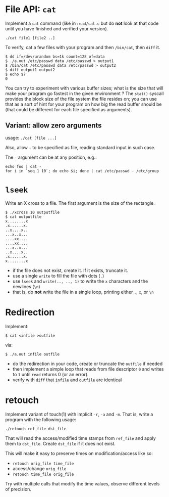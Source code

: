 # File API: `cat`

Implement a `cat` command (like in `read/cat.c` but do **not** look at that code
until you have finished and verified your version).

```
./cat file1 [file2 ..]
```

To verify, cat a few files with your program and then `/bin/cat`, then `diff` it.

```
$ dd if=/dev/urandom bs=1k count=128 of=data
$ ./a.out /etc/passwd data /etc/passwd > output1
$ /bin/cat /etc/passwd data /etc/passwd > output2
$ diff output1 output2
$ echo $?
0
```

You can try to experiment with various buffer sizes; what is the size that will make your program go fastest in the given environment ?
The `stat()` syscall provides the block size of the file system the file resides on; you can use that as a sort of hint for your 
program on how big the read buffer should be (that could be different for each file specified as arguments).

## Variant: allow zero arguments

usage: `./cat [file ...]`

Also, allow `-` to be specified as file, reading standard input in such case.

The `-` argument can be at any position, e.g.:
```
echo foo | cat -
for i in `seq 1 10`; do echo $i; done | cat /etc/passwd - /etc/group
```

# `lseek`

Write an X cross to a file.  The first argument is the size of the rectangle.

```
$ ./xcross 10 outputfile
$ cat outputfile
x........x
.x......x.
..x....x..
...x..x...
....xx....
....xx....
...x..x...
..x....x..
.x......x.
x........x
```

- if the file does not exist, create it. If it exists, truncate it.
- use a single `write` to fill the file with dots (`.`)
- use `lseek` and `write(.., .., 1)` to write the `x` characters and the
  newlines (`\n`)
- that is, do **not** write the file in a single loop, printing either `.`, `x`,
  or `\n`

# Redirection

Implement:

```
$ cat <infile >outfile
```

via:

```
$ ./a.out infile outfile
```

- do the redirection in your code, create or truncate the `outfile` if needed
- then implement a simple loop that reads from file descriptor `0` and writes to
  `1` until `read` returns 0 (or an error).
- verify with `diff` that `infile` and `outfile` are identical

# retouch

Implement variant of touch(1) with implicit `-r`, `-a` and `-m`.
That is, write a program with the following usage:
```
./retouch ref_file dst_file
```
That will read the access/modified time stamps from `ref_file` and apply
them to `dst_file`. Create `dst_file` if it does not exist.

This will make it easy to preserve times on modification/access like so:
  - `retouch orig_file time_file`
  - access/change `orig_file`
  - `retouch time_file orig_file`

Try with multiple calls that modify the time values, observe different levels of
precision.
